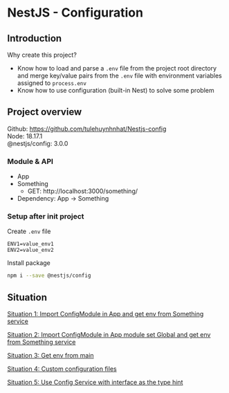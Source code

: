 # NestJS - Configuration

## Introduction

Why create this project?

- Know how to load and parse a `.env` file from the project root directory and merge key/value pairs from the `.env` file with environment variables assigned to `process.env`
- Know how to use configuration (built-in Nest) to solve some problem

## Project overview

Github: https://github.com/tulehuynhnhat/Nestjs-config  
Node: 18.17.1  
@nestjs/config: 3.0.0

### Module & API

- App
- Something
  - GET: http://localhost:3000/something/
- Dependency: App -> Something

### Setup after init project

Create `.env` file

```env
ENV1=value_env1
ENV2=value_env2
```

Install package

```bash
npm i --save @nestjs/config
```

## Situation

[Situation 1: Import ConfigModule in App and get env from Something service](https://github.com/tulehuynhnhat/Nestjs-config/tree/situation-1)

[Situation 2: Import ConfigModule in App module set Global and get env from Something service](https://github.com/tulehuynhnhat/Nestjs-config/tree/situation-2)

[Situation 3: Get env from main](https://github.com/tulehuynhnhat/Nestjs-config/tree/situation-3)

[Situation 4: Custom configuration files](https://github.com/tulehuynhnhat/Nestjs-config/tree/situation-4)

[Situation 5: Use Config Service with interface as the type hint](https://github.com/tulehuynhnhat/Nestjs-config/tree/situation-5)
